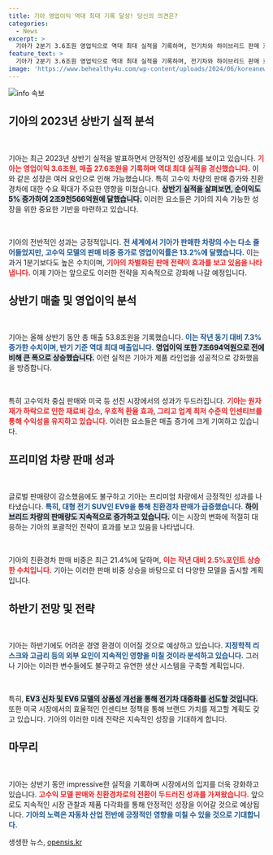 ```yaml
---
title: 기아 영업이익 역대 최대 기록 달성! 당신의 의견은?
categories:
  - News
excerpt: >
  기아가 2분기 3.6조원 영업익으로 역대 최대 실적을 기록하며, 전기차와 하이브리드 판매 호조에 힘입어 매출 27.6조원을 달성했다. 글로벌 전기차 시장의 성장 둔화 속에서도 기아는 하반기에도 전기차 대중화에 박차를 가할 계획이다.
feature_text: >
  기아가 2분기 3.6조원 영업익으로 역대 최대 실적을 기록하며, 전기차와 하이브리드 판매 호조에 힘입어 매출 27.6조원을 달성했다. 글로벌 전기차 시장의 성장 둔화 속에서도 기아는 하반기에도 전기차 대중화에 박차를 가할 계획이다.
image: 'https://www.behealthy4u.com/wp-content/uploads/2024/06/koreanews.jpg'
---
```


<p><img src="https://www.behealthy4u.com/wp-content/uploads/2024/06/koreanews.jpg" alt="info 속보" /></p>

<h2 data-ke-size="size26">기아의 2023년 상반기 실적 분석</h2>

<p data-ke-size="size16">&nbsp;</p>

<p>기아는 최근 2023년 상반기 실적을 발표하면서 안정적인 성장세를 보이고 있습니다. <b><span style="color: #ee2323;">기아는 영업이익 3.6조원, 매출 27.6조원을 기록하며 역대 최대 실적을 경신했습니다.</span></b> 이와 같은 성장은 여러 요인으로 인해 가능했습니다. 특히 고수익 차량의 판매 증가와 친환경차에 대한 수요 확대가 주요한 영향을 미쳤습니다. <b><span style="background-color: #21538527;">상반기 실적을 살펴보면, 순이익도 5% 증가하여 2조9천566억원에 달했습니다.</span></b> 이러한 요소들은 기아의 지속 가능한 성장을 위한 중요한 기반을 마련하고 있습니다. </p>

<p data-ke-size="size16">&nbsp;</p>

<p>기아의 전반적인 성과는 긍정적입니다. <b><span style="color: #1a5490;">전 세계에서 기아가 판매한 차량의 수는 다소 줄어들었지만, 고수익 모델의 판매 비중 증가로 영업이익률은 13.2%에 달했습니다.</span></b> 이는 과거 1분기보다도 높은 수치이며, <b><span style="color: #ee2323;">기아의 차별화된 판매 전략이 효과를 보고 있음을 나타냅니다.</span></b> 이제 기아는 앞으로도 이러한 전략을 지속적으로 강화해 나갈 예정입니다. </p>

<h2 data-ke-size="size26">상반기 매출 및 영업이익 분석</h2>

<p data-ke-size="size16">&nbsp;</p>

<p>기아는 올해 상반기 동안 총 매출 53.8조원을 기록했습니다. <b><span style="color: #1a5490;">이는 작년 동기 대비 7.3% 증가한 수치이며, 반기 기준 역대 최대 매출입니다.</span></b> <b><span style="background-color: #21538527;">영업이익 또한 7조694억원으로 전에 비해 큰 폭으로 상승했습니다.</span></b> 이런 실적은 기아가 제품 라인업을 성공적으로 강화했음을 방증합니다. </p>

<p data-ke-size="size16">&nbsp;</p>

<p>특히 고수익차 중심 판매와 미국 등 선진 시장에서의 성과가 두드러집니다. <b><span style="color: #ee2323;">기아는 원자재가 하락으로 인한 재료비 감소, 우호적 환율 효과, 그리고 업계 최저 수준의 인센티브를 통해 수익성을 유지하고 있습니다.</span></b> 이러한 요소들은 매출 증가에 크게 기여하고 있습니다. </p>

<h2 data-ke-size="size26">프리미엄 차량 판매 성과</h2>

<p data-ke-size="size16">&nbsp;</p>

<p>글로벌 판매량이 감소했음에도 불구하고 기아는 프리미엄 차량에서 긍정적인 성과를 나타냈습니다. <b><span style="color: #1a5490;">특히, 대형 전기 SUV인 EV9을 통해 친환경차 판매가 급증했습니다.</span></b> <b><span style="background-color: #21538527;">하이브리드 차량의 판매량도 지속적으로 증가하고 있습니다.</span></b> 이는 시장의 변화에 적절히 대응하는 기아의 포괄적인 전략이 효과를 보고 있음을 나타냅니다. </p>

<p data-ke-size="size16">&nbsp;</p>

<p>기아의 친환경차 판매 비중은 최근 21.4%에 달하며, <b><span style="color: #ee2323;">이는 작년 대비 2.5%포인트 상승한 수치입니다.</span></b> 기아는 이러한 판매 비중 상승을 바탕으로 더 다양한 모델을 출시할 계획입니다.</p>

<h2 data-ke-size="size26">하반기 전망 및 전략</h2>

<p data-ke-size="size16">&nbsp;</p>

<p>기아는 하반기에도 어려운 경영 환경이 이어질 것으로 예상하고 있습니다. <b><span style="color: #1a5490;">지정학적 리스크와 고금리 등의 외부 요인이 지속적인 영향을 미칠 것이라 분석하고 있습니다.</span></b> 그러나 기아는 이러한 변수들에도 불구하고 유연한 생산 시스템을 구축할 계획입니다. </p>

<p data-ke-size="size16">&nbsp;</p>

<p>특히, <b><span style="background-color: #21538527;">EV3 신차 및 EV6 모델의 상품성 개선을 통해 전기차 대중화를 선도할 것입니다.</span></b> 또한 미국 시장에서의 효율적인 인센티브 정책을 통해 브랜드 가치를 제고할 계획도 갖고 있습니다. 기아의 이러한 미래 전략은 지속적인 성장을 기대하게 합니다. </p>

<h2 data-ke-size="size26">마무리</h2>

<p data-ke-size="size16">&nbsp;</p>

<p>기아는 상반기 동안 impressive한 실적을 기록하며 시장에서의 입지를 더욱 강화하고 있습니다. <b><span style="color: #ee2323;">고수익 모델 판매와 친환경차로의 전환이 두드러진 성과를 가져왔습니다.</span></b> 앞으로도 지속적인 시장 관찰과 제품 다각화를 통해 안정적인 성장을 이어갈 것으로 예상됩니다. <b><span style="color: #1a5490;">기아의 노력은 자동차 산업 전반에 긍정적인 영향을 미칠 수 있을 것으로 기대합니다.</span></b></p>
생생한 뉴스, <a href="https://opensis.kr" rel="dofollow">opensis.kr</a>


